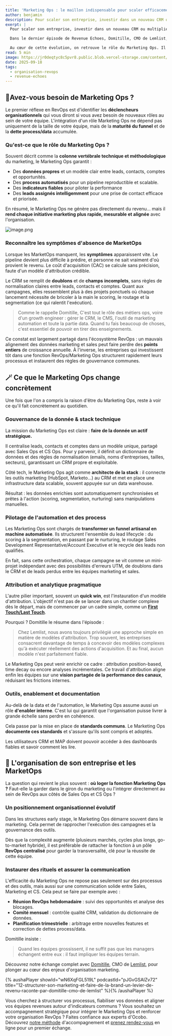 ```yaml
---
title: 'Marketing Ops : le maillon indispensable pour scaler efficacement'
author: benjamin
description: Pour scaler son entreprise, investir dans un nouveau CRM ou multiplier les campagnes marketing n'est pas suffisant. Il faut repenser la gouvernance de la donnée, et surtout la manière dont les équipes marketing et sales collaborent.
exerpt: |
  Pour scaler son entreprise, investir dans un nouveau CRM ou multiplier les campagnes marketing n'est pas suffisant. Il faut repenser la gouvernance de la donnée, et surtout la manière dont les équipes marketing et sales collaborent.

  Dans le dernier épisode de Revenue Echoes, Domitille, CMO de Lemlist, revient sur ce processus. Arrivée dans une scale-up product-led en pleine phase de structuration, elle a accompagné la transition vers un modèle plus hybride.

  Au cœur de cette évolution, on retrouve le rôle du Marketing Ops. Il participe à la définition l'ICP (Ideal Customer Profile), nettoie le CRM, met en place des workflows automatisés et des règles d'assignation pour orienter chaque lead vers le bon commercial. Son objectif ? Garantir un système prévisible et scalable, où sales et marketing partagent enfin des indicateurs communs et collaborent efficacement tout au long du cycle de conversion.
read: 5 min
image: https://jr0deqtyc8c5pvr8.public.blob.vercel-storage.com/content/posts/revenue-echoes-12/cover-2.png
date: 2025-09-18
tags:
  - organisation-revops
  - revenue-echoes
---
```


## 💄Avez-vous besoin de Marketing Ops ?

Le premier réflexe en RevOps est d'identifier les **déclencheurs organisationnels** qui vous diront si vous avez besoin de nouveaux rôles au sein de votre équipe. L'intégration d'un rôle Marketing Ops ne dépend pas uniquement de la taille de votre équipe, mais de la **maturité du funnel** et de la **dette process/data** accumulée.

### Qu'est-ce que le rôle du Marketing Ops ?

Souvent décrit comme la **colonne vertébrale technique et méthodologique** du marketing, le Marketing Ops garantit :

- Des **données propres** et un modèle clair entre leads, contacts, comptes et opportunités.
- Des **process automatisés** pour un pipeline reproductible et scalable.
- Des **indicateurs fiables** pour piloter la performance
- Des **leads assignés intelligemment** pour une prise de contact efficace et priorisée.

En résumé, le Marketing Ops ne génère pas directement du revenu… mais il **rend chaque initiative marketing plus rapide, mesurable et alignée** avec l'organisation.

![image.png](https://jr0deqtyc8c5pvr8.public.blob.vercel-storage.com/content/posts/revenue-echoes-12/marketing-ops-process.png)

### Reconnaître les symptômes d'absence de MarketOps

Lorsque les MarketOps manquent, les **symptômes** apparaissent vite. Le pipeline devient plus difficile à prédire, et personne ne sait vraiment d'où provient le revenu. Le coût d'acquisition (CAC) se calcule sans précision, faute d'un modèle d'attribution crédible.

Le CRM se remplit de **doublons** et de **champs** **incomplets**, sans règles de normalisation claires entre leads, contacts et comptes. Quant aux campagnes, elles ressemblent plus à des projets ponctuels où chaque lancement nécessite de bricoler à la main le scoring, le routage et la segmentation (ce qui ralentit l'exécution).

> Comme le rappelle Domitille, C'est tout le rôle des métiers ops, voire d'un growth engineer : gérer le CRM, le CMS, l'outil de marketing automation et toute la partie data. Quand tu fais beaucoup de choses, c'est essentiel de pouvoir en tirer des enseignements.

Ce constat est largement partagé dans l'écosystème RevOps : un mauvais alignement des données marketing et sales peut faire perdre des **points entiers** de croissance annuelle. À l'inverse, les entreprises qui investissent tôt dans une fonction RevOps/Marketing Ops structurent rapidement leurs processus et instaurent des règles de gouvernance communes.

## 🪄 Ce que le Marketing Ops change concrètement

Une fois que l'on a compris la raison d'être du Marketing Ops, reste à voir ce qu'il fait concrètement au quotidien.

### Gouvernance de la donnée & stack technique

La mission du Marketing Ops est claire : **faire de la donnée un actif stratégique.**

Il centralise leads, contacts et comptes dans un modèle unique, partagé avec Sales Ops et CS Ops. Pour y parvenir, il définit un dictionnaire de données et des règles de normalisation (emails, noms d'entreprises, tailles, secteurs), garantissant un CRM propre et exploitable.

Côté tech, le Marketing Ops agit comme **architecte de la stack** : il connecte les outils marketing (HubSpot, Marketo…) au CRM et met en place une infrastructure data scalable, souvent appuyée sur un data warehouse.

Résultat : les données enrichies sont automatiquement synchronisées et prêtes à l'action (scoring, segmentation, nurturing) sans manipulations manuelles.

### Pilotage de l'automation et des process

Les Marketing Ops sont chargés de **transformer un** **funnel artisanal en machine automatisée**. Ils structurent l'ensemble du lead lifecycle : du scoring à la segmentation, en passant par le nurturing, le routage Sales Development Representative/Account Executive et le recycle des leads non qualifiés.

En fait, sans cette orchestration, chaque campagne se vit comme un mini-projet indépendant avec des possibilités d'erreurs UTM, de doublons dans le CRM et de leads perdus entre les équipes marketing et sales.

### Attribution et analytique pragmatique

L'autre pilier important, souvent un **quick win**, est l'instauration d'un modèle d'attribution. L'objectif n'est pas de se lancer dans un chantier complexe dès le départ, mais de commencer par un cadre simple, comme un [**First Touch/Last Touch**](https://www.revopsautomated.com/blog/lead-attribution-how-to-select-the-right-model-for-your-business).

Pourquoi ? Domitille le résume dans l'épisode :

> Chez Lemlist, nous avons toujours privilégié une approche simple en matière de modèles d'attribution. Trop souvent, les entreprises consacrent davantage de temps à concevoir des modèles complexes qu'à exécuter réellement des actions d'acquisition. Et au final, aucun modèle n'est parfaitement fiable.

Le Marketing Ops peut venir enrichir ce cadre : attribution position-based, time decay ou encore analyses incrémentales. Ce travail d'attribution aligne enfin les équipes sur une **vision partagée de la performance des canaux**, réduisant les frictions internes.

### Outils, enablement et documentation

Au-delà de la data et de l'automation, le Marketing Ops assume aussi un rôle **d'enabler interne**. C'est lui qui garantit que l'organisation puisse livrer à grande échelle sans perdre en cohérence.

Cela passe par la mise en place de **standards communs**. Le Marketing Ops **documente ces standards** et s'assure qu'ils sont compris et adoptés.

Les utilisateurs CRM et MAP doivent pouvoir accéder à des dashboards fiables et savoir comment les lire.

## 🎨 L'organisation de son entreprise et les MarketOps

La question qui revient le plus souvent : **où loger la fonction Marketing Ops ?** Faut-elle la garder dans le giron du marketing ou l'intégrer directement au sein de RevOps aux côtés de Sales Ops et CS Ops ?

### Un positionnement organisationnel évolutif

Dans les structures early stage, le Marketing Ops démarre souvent dans le marketing. Cela permet de rapprocher l'exécution des campagnes et la gouvernance des outils.

Dès que la complexité augmente (plusieurs marchés, cycles plus longs, go-to-market hybride), il est préférable de rattacher la fonction à un pôle **RevOps centralisé** pour garder la transversalité, clé pour la réussite de cette équipe.

### Instaurer des rituels et assurer la communication

L'efficacité du Marketing Ops ne repose pas seulement sur des processus et des outils, mais aussi sur une communication solide entre Sales, Marketing et CS. Cela peut se faire par exemple avec :

- **Réunion RevOps hebdomadaire** : suivi des opportunités et analyse des blocages.
- **Comité mensuel** : contrôle qualité CRM, validation du dictionnaire de données.
- **Planification trimestrielle** : arbitrage entre nouvelles features et correction de dettes process/data.

Domitille insiste :

> Quand les équipes grossissent, il ne suffit pas que les managers échangent entre eux : il faut impliquer les équipes terrain.

Découvrez notre échange complet avec [Domitille](https://www.linkedin.com/in/domitilledesaintexupery/?originalSubdomain=fr), CMO de [Lemlist](https://www.lemlist.com/fr?r=0), pour plonger au cœur des enjeux d'organisation marketing.

{% aushaPlayer showId="wN6XqFGL519L" podcastId="pJGvGSAlZv72" title="12-structurer-son-marketing-et-faire-de-la-brand-un-levier-de-revenu-raconte-par-domitille-cmo-de-lemlist" %}{% /aushaPlayer %}

Vous cherchez à structurer vos processus, fiabiliser vos données et aligner vos équipes revenues autour d'indicateurs communs ? Vous souhaitez un accompagnement stratégique pour intégrer le Marketing Ops et renforcer votre organisation RevOps ? Faites confiance aux experts d'Ocobo. Découvrez [notre méthode](https://www.ocobo.co/fr/strategies-revenue-operations) d'accompagnement et [prenez rendez-vous](https://www.ocobo.co/fr/contact) en ligne pour un premier échange.